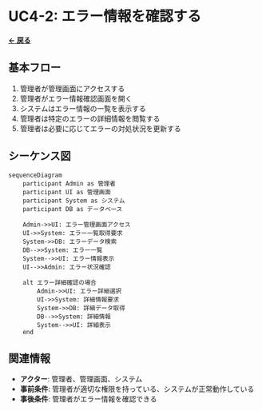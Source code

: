 # UC4-2: エラー情報を確認する

**[← 戻る](./index.md)**

## 基本フロー

1. 管理者が管理画面にアクセスする
2. 管理者がエラー情報確認画面を開く
3. システムはエラー情報の一覧を表示する
4. 管理者は特定のエラーの詳細情報を閲覧する
5. 管理者は必要に応じてエラーの対処状況を更新する

## シーケンス図

```mermaid
sequenceDiagram
    participant Admin as 管理者
    participant UI as 管理画面
    participant System as システム
    participant DB as データベース

    Admin->>UI: エラー管理画面アクセス
    UI->>System: エラー一覧取得要求
    System->>DB: エラーデータ検索
    DB-->>System: エラー一覧
    System-->>UI: エラー情報表示
    UI-->>Admin: エラー状況確認

    alt エラー詳細確認の場合
        Admin->>UI: エラー詳細選択
        UI->>System: 詳細情報要求
        System->>DB: 詳細データ取得
        DB-->>System: 詳細情報
        System-->>UI: 詳細表示
    end
```

## 関連情報

- **アクター**: 管理者、管理画面、システム
- **事前条件**: 管理者が適切な権限を持っている、システムが正常動作している
- **事後条件**: 管理者がエラー情報を確認できる
